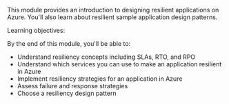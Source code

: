 This module provides an introduction to designing resilient applications on Azure. You'll also learn about resilient sample application design patterns. 

Learning objectives:

By the end of this module, you'll be able to:

- Understand resiliency concepts including SLAs, RTO, and RPO
- Understand which services you can use to make an application resilient in Azure
- Implement resiliency strategies for an application in Azure
- Assess failure and response strategies
- Choose a resiliency design pattern
